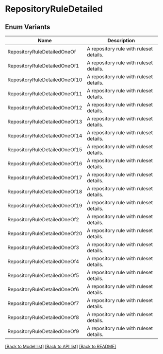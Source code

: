 # RepositoryRuleDetailed

## Enum Variants

| Name | Description |
|---- | -----|
| RepositoryRuleDetailedOneOf | A repository rule with ruleset details. |
| RepositoryRuleDetailedOneOf1 | A repository rule with ruleset details. |
| RepositoryRuleDetailedOneOf10 | A repository rule with ruleset details. |
| RepositoryRuleDetailedOneOf11 | A repository rule with ruleset details. |
| RepositoryRuleDetailedOneOf12 | A repository rule with ruleset details. |
| RepositoryRuleDetailedOneOf13 | A repository rule with ruleset details. |
| RepositoryRuleDetailedOneOf14 | A repository rule with ruleset details. |
| RepositoryRuleDetailedOneOf15 | A repository rule with ruleset details. |
| RepositoryRuleDetailedOneOf16 | A repository rule with ruleset details. |
| RepositoryRuleDetailedOneOf17 | A repository rule with ruleset details. |
| RepositoryRuleDetailedOneOf18 | A repository rule with ruleset details. |
| RepositoryRuleDetailedOneOf19 | A repository rule with ruleset details. |
| RepositoryRuleDetailedOneOf2 | A repository rule with ruleset details. |
| RepositoryRuleDetailedOneOf20 | A repository rule with ruleset details. |
| RepositoryRuleDetailedOneOf3 | A repository rule with ruleset details. |
| RepositoryRuleDetailedOneOf4 | A repository rule with ruleset details. |
| RepositoryRuleDetailedOneOf5 | A repository rule with ruleset details. |
| RepositoryRuleDetailedOneOf6 | A repository rule with ruleset details. |
| RepositoryRuleDetailedOneOf7 | A repository rule with ruleset details. |
| RepositoryRuleDetailedOneOf8 | A repository rule with ruleset details. |
| RepositoryRuleDetailedOneOf9 | A repository rule with ruleset details. |

[[Back to Model list]](../README.md#documentation-for-models) [[Back to API list]](../README.md#documentation-for-api-endpoints) [[Back to README]](../README.md)


